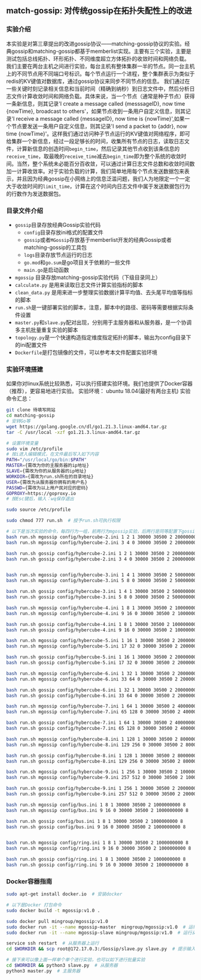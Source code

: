 ## match-gossip: 对传统gossip在拓扑失配性上的改进

### 实验介绍

本实验是对第三章提出的改进gossip协议——matching-gossip协议的实验。经典gossip和matching-gossip都基于memberlist实现。主要有三个实验，主要是测试包括总线拓扑、环形拓扑、不同维度超立方体拓扑的收敛时间和网络负载。
我们主要在两台主机之间进行实验，每台主机有整体集群一半的节点。同一台主机上的不同节点用不同端口号标识。每个节点运行一个进程，整个集群表示为类似于redis的KV键值对数据库，通过gossip协议来同步不同节点的信息。
我们通过在一些关键时刻记录相关信息和当前时间（精确到纳秒）到日志文件中，然后分析日志文件计算收敛时间和网络负载。具体来说，当一个节点（通常是种子节点）获得一条新信息，则其记录'I create a message called {messsageID}, now time {nowTime}, broadcast to others'，如果节点收到一条用户自定义信息，则其记录'I receive a message called {messageID}, now time is {nowTime}',如果一个节点要发送一条用户自定义信息，则其记录'I send a packet to {addr}, now time {nowTime}'。这样我们通过访问种子节点运行的KV键值对网络程序，即可给集群一个新信息，经过一段足够长的时间，收集所有节点的日志，读取日志文件，计算新信息的创造时间`begin_time`，然后记录其他节点收到该条信息的`receive_time`，取最晚的`receive_time`减去`begin_time`即为整个系统的收敛时间。当然，整个系统未必能百分百收敛，可以通过计算日志文件总数和收敛时间数加一计算收敛率。对于实验负载的计算，我们简单地用每个节点发送数据包来表示，并且因为经典gossip在小网络上的信息泛滥问题，我们人为地限定一个一定大于收敛时间的`limit_time`，计算在这个时间内日志文件中属于发送数据包行为的行数作为发送数据包。


### 目录文件介绍

 - `gossip`目录存放经典Gossip实验代码
    - `config`目录存放ini格式的配置文件
    - `gossip`或者`MGossip`存放基于memberlist开发的经典Gossip或者matching-gossip的工具包
    - `logs`目录存放节点运行的日志
    - `go.mod`和`go.sum`是go项目关于依赖的一些文件
    - `main.go`是启动函数
 - `mgossip` 目录存放matching-gossip实验代码（下级目录同上）
 - `calculate.py` 是用来读取日志文件计算实验指标的脚本
 - `clean_data.py` 是用来进一步整理实验数据计算平均值、去头尾平均值等指标的脚本
 - `run.sh`是一键部署实验的脚本，注意，脚本中的路径、密码等需要根据实际条件设置
 - `master.py`和`slave.py`配对出现，分别用于主服务器和从服务器，是一个协调多主机批量重复实验的脚本
 - `topology.py`是一个快速构造指定维度指定拓扑的脚本，输出为config目录下的ini配置文件
 - `Dockerfile`是打包镜像的文件，可以参考本文件配置实验环境

### 实验环境搭建
如果你对linux系统比较熟悉，可以执行搭建实验环境。我们也提供了Docker容器（推荐），更容易地进行实验。
实验环境： ubuntu 18.04(最好有两台主机)
实验命令汇总：
```sh
git clone 待填写网站
cd matching-gossip
# 安转Go等
wget https://golang.google.cn/dl/go1.21.3.linux-amd64.tar.gz 
tar -C /usr/local -xzf go1.21.3.linux-amd64.tar.gz

# 设置环境变量
sudo vim /etc/profile
# 按i进入编辑模式，在文件最后写入如下内容
PATH="/usr/local/go/bin:$PATH"
MASTER={需改为你的主服务器的ip地址}
SLAVE={需改为你的从服务器的ip地址}
WORKDIR={需改为run.sh所在的目录地址}
USER={需改为从服务器你拥有的用户名}
PASSWD={需改为以上用户民对应的密码}
GOPROXY=https://goproxy.io
# 按Esc键后，输入：wq保存退出

sudo source /etc/profile

sudo chmod 777 run.sh  # 授予run.sh可执行权限

# 以下是当次实验的命令，每四行为一组，前两行为mgossip实验，后两行是同等配置下gossip实验，第一行和第三行运行在主服务器上，第二、四行运行在从服务器上，可能需要现在一些工具请参考dockerfile文件。同时请确保从服务器运行了ssh服务
bash run.sh mgossip config/hybercube-2.ini 1 2 1 30000 30500 2 200000000 2
bash run.sh mgossip config/hybercube-2.ini 3 4 0 30000 30500 2 200000000 2

bash run.sh gossip config/hybercube-2.ini 1 2 1 30000 30500 2 200000000 2
bash run.sh gossip config/hybercube-2.ini 3 4 0 30000 30500 2 200000000 2


bash run.sh mgossip config/hybercube-3.ini 1 4 1 30000 30500 2 500000000 4
bash run.sh mgossip config/hybercube-3.ini 5 8 0 30000 30500 2 500000000 4

bash run.sh gossip config/hybercube-3.ini 1 4 1 30000 30500 2 500000000 4
bash run.sh gossip config/hybercube-3.ini 5 8 0 30000 30500 2 500000000 4

bash run.sh mgossip config/hybercube-4.ini 1 8 1 30000 30500 2 1000000000 8
bash run.sh mgossip config/hybercube-4.ini 9 16 0 30000 30500 2 1000000000 8

bash run.sh gossip config/hybercube-4.ini 1 8 1 30000 30500 2 1000000000 8
bash run.sh gossip config/hybercube-4.ini 9 16 0 30000 30500 2 1000000000 8

bash run.sh mgossip config/hybercube-5.ini 1 16 1 30000 30500 2 2000000000 16
bash run.sh mgossip config/hybercube-5.ini 17 32 0 30000 30500 2 2000000000 16

bash run.sh gossip config/hybercube-5.ini 1 16 1 30000 30500 2 2000000000 16
bash run.sh gossip config/hybercube-5.ini 17 32 0 30000 30500 2 2000000000 16

bash run.sh mgossip config/hybercube-6.ini 1 32 1 30000 30500 2 2000000000 32
bash run.sh mgossip config/hybercube-6.ini 33 64 0 30000 30500 2 2000000000 32

bash run.sh gossip config/hybercube-6.ini 1 32 1 30000 30500 2 2000000000 32
bash run.sh gossip config/hybercube-6.ini 33 64 0 30000 30500 2 2000000000 32

bash run.sh mgossip config/hybercube-7.ini 1 64 1 30000 30500 2 4000000000 64
bash run.sh mgossip config/hybercube-7.ini 65 128 0 30000 30500 2 4000000000 64

bash run.sh gossip config/hybercube-7.ini 1 64 1 30000 30500 2 4000000000 64
bash run.sh gossip config/hybercube-7.ini 65 128 0 30000 30500 2 4000000000 64

bash run.sh mgossip config/hybercube-8.ini 1 128 1 30000 30500 2 8000000000 128
bash run.sh mgossip config/hybercube-8.ini 129 256 0 30000 30500 2 8000000000 128

bash run.sh gossip config/hybercube-8.ini 1 128 1 30000 30500 2 8000000000 128
bash run.sh gossip config/hybercube-8.ini 129 256 0 30000 30500 2 8000000000 128

bash run.sh mgossip config/hybercube-9.ini 1 256 1 30000 30500 2 10000000000 256
bash run.sh mgossip config/hybercube-9.ini 257 512 0 30000 30500 2 10000000000 256

bash run.sh gossip config/hybercube-9.ini 1 256 1 30000 30500 2 2000000000 512
bash run.sh gossip config/hybercube-9.ini 257 512 0 30000 30500 2 2000000000 512

bash run.sh mgossip config/bus.ini 1 8 1 30000 30500 2 1000000000 8
bash run.sh mgossip config/bus.ini 9 16 0 30000 30500 2 1000000000 8

bash run.sh gossip config/bus.ini 1 8 1 30000 30500 2 1000000000 8
bash run.sh gossip config/bus.ini 9 16 0 30000 30500 2 1000000000 8


bash run.sh mgossip config/ring.ini 1 8 1 30000 30500 2 1000000000 8
bash run.sh mgossip config/ring.ini 9 16 0 30000 30500 2 1000000000 8

bash run.sh gossip config/ring.ini 1 8 1 30000 30500 2 1000000000 8
bash run.sh gossip config/ring.ini 9 16 0 30000 30500 2 1000000000 8
```


### Docker容器指南
```sh
sudo apt-get install docker.io  # 安装docker

# 以下是Docker 打包命令
sudo docker build -t mgossip:v1.0 .

sudo docker pull mingroup/mgossip:v1.0
sudo docker run -it --name mgossip-master  mingroup/mgossip:v1.0  # 运行主服务器容器
sudo docker run -it --name mgossip-slave mingroup/mgossip:v1.0  # 运行从服务器容器

service ssh restart  # 从服务器上运行
cd $WORKDIR && scp root@172.17.0.3:/Gossip/slave.py slave.py  # 提示输入yes

# 接下来可以像上面一样单个单个进行实验，也可以如下进行批量实验
cd $WORKDIR && python3 slave.py  # 从服务器
python3 master.py  # 主服务器
```